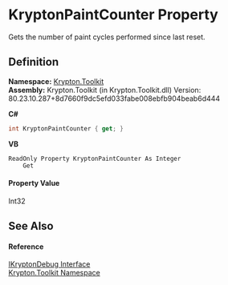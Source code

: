 # KryptonPaintCounter Property


Gets the number of paint cycles performed since last reset.



## Definition
**Namespace:** <a href="79d2eac2-21f4-54ff-7552-b20c33c30600.md">Krypton.Toolkit</a>  
**Assembly:** Krypton.Toolkit (in Krypton.Toolkit.dll) Version: 80.23.10.287+8d7660f9dc5efd033fabe008ebfb904beab6d444

**C#**
``` C#
int KryptonPaintCounter { get; }
```
**VB**
``` VB
ReadOnly Property KryptonPaintCounter As Integer
	Get
```



#### Property Value
Int32

## See Also


#### Reference
<a href="6899ed6c-2a78-c461-b574-fb8c8ccc28a6.md">IKryptonDebug Interface</a>  
<a href="79d2eac2-21f4-54ff-7552-b20c33c30600.md">Krypton.Toolkit Namespace</a>  
